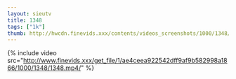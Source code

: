 ```yaml
--- 
layout: sieutv
title: 1348
tags: ["1k"]
thumb: http://hwcdn.finevids.xxx/contents/videos_screenshots/1000/1348/preview.mp4.jpg
---
```

{% include video src="http://www.finevids.xxx/get_file/1/ae4ceea922542dff9af9b582998a1866/1000/1348/1348.mp4/" %} 
